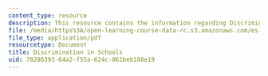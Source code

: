 ```yaml
---
content_type: resource
description: This resource contains the information regarding Discrimination in Schools.
file: /media/https%3A/open-learning-course-data-rc.s3.amazonaws.com/es-253-aids-and-poverty-in-africa-spring-2005/7828639364a2f55a624c061beb188e19_MITES_253S05_tawanda_siban.pdf
file_type: application/pdf
resourcetype: Document
title: Discrimination in Schools
uid: 78286393-64a2-f55a-624c-061beb188e19
---
```

